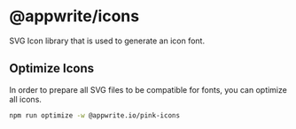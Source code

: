 # @appwrite/icons

SVG Icon library that is used to generate an icon font.

## Optimize Icons

In order to prepare all SVG files to be compatible for fonts, you can optimize all icons.

```sh
npm run optimize -w @appwrite.io/pink-icons
```
